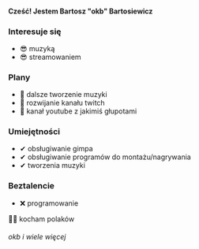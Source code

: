 #### Cześć! Jestem Bartosz "okb" Bartosiewicz

### Interesuje się
- 😎 muzyką
- 😎 streamowaniem

### Plany
- 👀 dalsze tworzenie muzyki
- 👀 rozwijanie kanału twitch
- 👀 kanał youtube z jakimiś głupotami

### Umiejętności
- ✔ obsługiwanie gimpa
- ✔ obsługiwanie programów do montażu/nagrywania
- ✔ tworzenia muzyki

### Beztalencie
- ❌ programowanie

🐱‍👤 kocham polaków

###### okb i wiele więcej